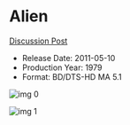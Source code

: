 # Alien

[Discussion Post](https://www.avsforum.com/threads/bass-eq-for-filtered-movies.2995212/post-56868444)

* Release Date: 2011-05-10
* Production Year: 1979
* Format: BD/DTS-HD MA 5.1

![img 0](https://i.imgur.com/GLoaFXZ.jpg)

![img 1](https://i.imgur.com/XZVSM7T.png)


